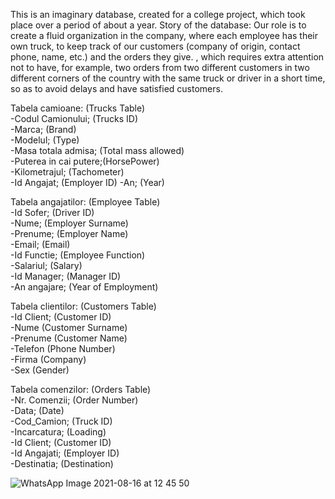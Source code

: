 This is an imaginary database, created for a college project, which took place over a period of about a year.
Story of the database:
Our role is to create a fluid organization in the company, where each employee has their own truck, to keep track of our customers 
(company of origin, contact phone, name, etc.) and the orders they give. , which requires extra attention not to have, for example, 
two orders from two different customers in two different corners of the country with the same truck or driver in a short time, so as 
to avoid delays and have satisfied customers.

Tabela camioane:      (Trucks Table)                  
-Codul Camionului;    (Trucks ID)                     
-Marca;               (Brand)                        
-Modelul;             (Type)                          
-Masa totala admisa;  (Total mass allowed)            
-Puterea in cai putere;(HorsePower)                  
-Kilometrajul;        (Tachometer)                     
-Id Angajat;          (Employer ID)
-An;                  (Year)

Tabela angajatilor:  (Employee Table)                   
-Id Sofer;           (Driver ID)                        
-Nume;               (Employer Surname)                 
-Prenume;            (Employer Name)                    
-Email;              (Email)                            
-Id Functie;         (Employee Function)                
-Salariul;           (Salary)                          
-Id Manager;         (Manager ID)                       
-An angajare;        (Year of Employment)                   

Tabela clientilor:  (Customers Table)                  
-Id Client;          (Customer ID)                       
-Nume                (Customer Surname)                 
-Prenume             (Customer Name)                    
-Telefon             (Phone Number)                           
-Firma               (Company)               
-Sex                 (Gender)                          
   
Tabela comenzilor:  (Orders Table)                 
-Nr. Comenzii;      (Order Number)                      
-Data;              (Date)                
-Cod_Camion;        (Truck ID)                    
-Incarcatura;       (Loading)                           
-Id Client;         (Customer ID)               
-Id Angajati;       (Employer ID)   
-Destinatia;        (Destination)


![WhatsApp Image 2021-08-16 at 12 45 50](https://user-images.githubusercontent.com/61887287/129544640-2d885ea8-9ecc-4392-aca6-3f837bd34b78.jpeg)
